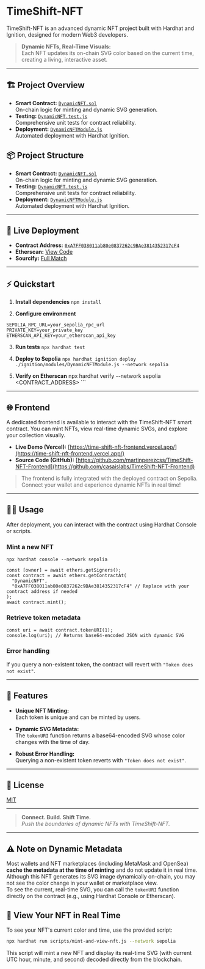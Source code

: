 # TimeShift-NFT
TimeShift-NFT is an advanced dynamic NFT project built with Hardhat and Ignition, designed for modern Web3 developers.

> **Dynamic NFTs, Real-Time Visuals:**  
> Each NFT updates its on-chain SVG color based on the current time, creating a living, interactive asset.

---

## 🏗️ Project Overview

- **Smart Contract:** [`DynamicNFT.sol`](contracts/DynamicNFT.sol)  
    On-chain logic for minting and dynamic SVG generation.
- **Testing:** [`DynamicNFT.test.js`](test/DynamicNFT.test.js)  
    Comprehensive unit tests for contract reliability.
- **Deployment:** [`DynamicNFTModule.js`](ignition/modules/DynamicNFTModule.js)  
    Automated deployment with Hardhat Ignition.

## 📦 Project Structure

- **Smart Contract:** [`DynamicNFT.sol`](contracts/DynamicNFT.sol)  
    On-chain logic for minting and dynamic SVG generation.
- **Testing:** [`DynamicNFT.test.js`](test/DynamicNFT.test.js)  
    Comprehensive unit tests for contract reliability.
- **Deployment:** [`DynamicNFTModule.js`](ignition/modules/DynamicNFTModule.js)  
    Automated deployment with Hardhat Ignition.

---

## 🚀 Live Deployment

- **Contract Address:** [`0xA7FF038011ab80e0837262c9BAe3814352317cF4`](https://sepolia.etherscan.io/address/0xA7FF038011ab80e0837262c9BAe3814352317cF4)
- **Etherscan:** [View Code](https://sepolia.etherscan.io/address/0xA7FF038011ab80e0837262c9BAe3814352317cF4#code)
- **Sourcify:** [Full Match](https://repo.sourcify.dev/contracts/full_match/11155111/0xA7FF038011ab80e0837262c9BAe3814352317cF4/)

---

## ⚡ Quickstart

1. **Install dependencies**
        ```
        npm install
        ```

2. **Configure environment**
```
SEPOLIA_RPC_URL=your_sepolia_rpc_url
PRIVATE_KEY=your_private_key
ETHERSCAN_API_KEY=your_etherscan_api_key
```

3. **Run tests**
        ```
        npx hardhat test
        ```

4. **Deploy to Sepolia**
        ```
        npx hardhat ignition deploy ./ignition/modules/DynamicNFTModule.js --network sepolia
        ```

5. **Verify on Etherscan**
        npx hardhat verify --network sepolia <CONTRACT_ADDRESS>
        ```

---

## 🌐 Frontend

A dedicated frontend is available to interact with the TimeShift-NFT smart contract. You can mint NFTs, view real-time dynamic SVGs, and explore your collection visually.

- **Live Demo (Vercel):** [https://time-shift-nft-frontend.vercel.app/](https://time-shift-nft-frontend.vercel.app/)
- **Source Code (GitHub):** [https://github.com/martinperezcss/TimeShift-NFT-Frontend](https://github.com/casaislabs/TimeShift-NFT-Frontend)

> The frontend is fully integrated with the deployed contract on Sepolia. Connect your wallet and experience dynamic NFTs in real time!

---

## 🧑‍💻 Usage

After deployment, you can interact with the contract using Hardhat Console or scripts.

### Mint a new NFT

```
npx hardhat console --network sepolia
```

```
const [owner] = await ethers.getSigners();
const contract = await ethers.getContractAt(
  "DynamicNFT",
  "0xA7FF038011ab80e0837262c9BAe3814352317cF4" // Replace with your contract address if needed
);
await contract.mint();
```

### Retrieve token metadata

```
const uri = await contract.tokenURI(1);
console.log(uri); // Returns base64-encoded JSON with dynamic SVG
```

### Error handling

If you query a non-existent token, the contract will revert with `"Token does not exist"`.

---

## 📝 Features

- **Unique NFT Minting:**  
    Each token is unique and can be minted by users.

- **Dynamic SVG Metadata:**  
    The `tokenURI` function returns a base64-encoded SVG whose color changes with the time of day.

- **Robust Error Handling:**  
    Querying a non-existent token reverts with `"Token does not exist"`.

---

## 📄 License

[MIT](LICENSE)

---

> **Connect. Build. Shift Time.**  
> _Push the boundaries of dynamic NFTs with TimeShift-NFT._

---

## ⚠️ Note on Dynamic Metadata

Most wallets and NFT marketplaces (including MetaMask and OpenSea) **cache the metadata at the time of minting** and do not update it in real time.  
Although this NFT generates its SVG image dynamically on-chain, you may not see the color change in your wallet or marketplace view.  
To see the current, real-time SVG, you can call the `tokenURI` function directly on the contract (e.g., using Hardhat Console or Etherscan).

## 👀 View Your NFT in Real Time

To see your NFT's current color and time, use the provided script:

```sh
npx hardhat run scripts/mint-and-view-nft.js --network sepolia
```

This script will mint a new NFT and display its real-time SVG (with current UTC hour, minute, and second) decoded directly from the blockchain.
